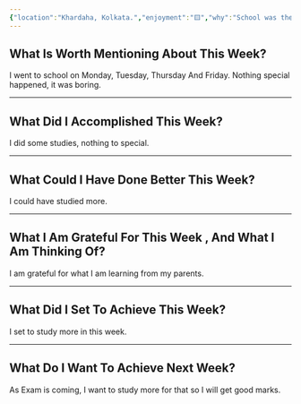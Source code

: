 ```yaml
---
{"location":"Khardaha, Kolkata.","enjoyment":"🟨","why":"School was there and boring.","date":"2025-04-17","dg-publish":true,"dg-home":null,"tags":["weeklyreviews"],"aliases":null,"permalink":"/notes/07-journals-calender/weekly-notes/2025-w13/","dgPassFrontmatter":true,"updated":"2025-05-19T10:27:31.314+05:30"}
---
```




## What Is Worth Mentioning About This Week?

I went to school on Monday, Tuesday, Thursday And Friday. Nothing special happened, it was boring.

---

## What Did I Accomplished This Week?

I did some studies, nothing to special.

---

## What Could I Have Done Better This Week?

I could have studied more.

---

## What I Am Grateful For This Week , And What I Am Thinking Of?

I am grateful for what I am learning from my parents.

---

## What Did I Set To Achieve This Week?

I set to study more in this week.

---

## What Do I Want To Achieve Next Week?

As Exam is coming, I want to study more for that so I will get good marks.